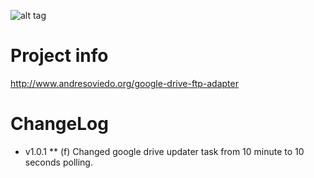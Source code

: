 ![alt tag](https://googledrive.com/host/0BxpnQDC5hjw-RVlQTFM4ZzNWOVk/google-drive-ftp-adapter/icon.jpeg)


Project info
============ 

http://www.andresoviedo.org/google-drive-ftp-adapter


ChangeLog
=========

 * v1.0.1
  ** (f) Changed google drive updater task from 10 minute to 10 seconds polling. 

